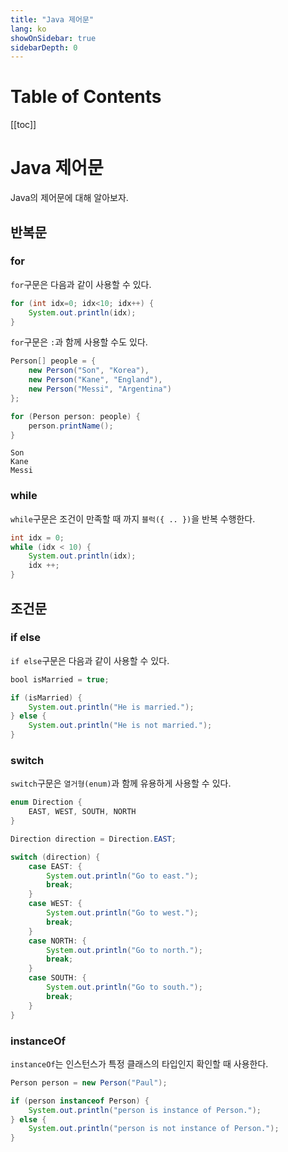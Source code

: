 ```yaml
---
title: "Java 제어문"
lang: ko
showOnSidebar: true
sidebarDepth: 0
---
```


# Table of Contents
[[toc]]

# Java 제어문
Java의 제어문에 대해 알아보자.

## 반복문
### for
`for`구문은 다음과 같이 사용할 수 있다.
``` java
for (int idx=0; idx<10; idx++) {
    System.out.println(idx);
}
```
`for`구문은 `:`과 함께 사용할 수도 있다.
``` java
Person[] people = {
    new Person("Son", "Korea"),
    new Person("Kane", "England"),
    new Person("Messi", "Argentina")
};

for (Person person: people) {
    person.printName();
}
```
``` text 출력 결과
Son
Kane
Messi
```
### while
`while`구문은 조건이 만족할 때 까지 `블럭({ .. })`을 반복 수행한다.
``` java
int idx = 0;
while (idx < 10) {
    System.out.println(idx);
    idx ++;
}
```

## 조건문

### if else
`if else`구문은 다음과 같이 사용할 수 있다.
``` java
bool isMarried = true;

if (isMarried) {
    System.out.println("He is married.");
} else {
    System.out.println("He is not married.");
}
```

### switch
`switch`구문은 `열거형(enum)`과 함께 유용하게 사용할 수 있다.
``` java
enum Direction {
    EAST, WEST, SOUTH, NORTH
}
``` 
``` java
Direction direction = Direction.EAST;

switch (direction) {
    case EAST: {
        System.out.println("Go to east.");
        break;
    }
    case WEST: {
        System.out.println("Go to west.");
        break;
    }
    case NORTH: {
        System.out.println("Go to north.");
        break;
    }
    case SOUTH: {
        System.out.println("Go to south.");
        break;
    }
}
```

### instanceOf
`instanceOf`는 인스턴스가 특정 클래스의 타입인지 확인할 때 사용한다.
``` java
Person person = new Person("Paul");

if (person instanceof Person) {
    System.out.println("person is instance of Person.");
} else {
    System.out.println("person is not instance of Person.");
}
```
